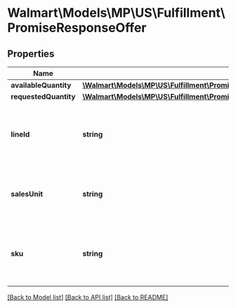 # Walmart\Models\MP\US\Fulfillment\PromiseResponseOffer

## Properties

Name | Type | Description | Notes
------------ | ------------- | ------------- | -------------
**availableQuantity** | [**\Walmart\Models\MP\US\Fulfillment\PromiseFulfillments200ResponsePayloadOffersInnerAvailableQuantity**](PromiseFulfillments200ResponsePayloadOffersInnerAvailableQuantity.md) |  | [optional]
**requestedQuantity** | [**\Walmart\Models\MP\US\Fulfillment\PromiseFulfillmentsRequestPayloadOfferSelectionsInnerOffersInnerRequestedQuantity**](PromiseFulfillmentsRequestPayloadOfferSelectionsInnerOffersInnerRequestedQuantity.md) |  | [optional]
**lineId** | **string** | The identifier (UUID) for each line assigned by seller systems. | [optional]
**salesUnit** | **string** | Sales unit type. Currently supported type : 'EACH' | [optional]
**sku** | **string** | The identifier of the item in seller system (vendor sku). | [optional]


[[Back to Model list]](./) [[Back to API list]](../../../../../README.md#supported-apis) [[Back to README]](../../../../../README.md)
